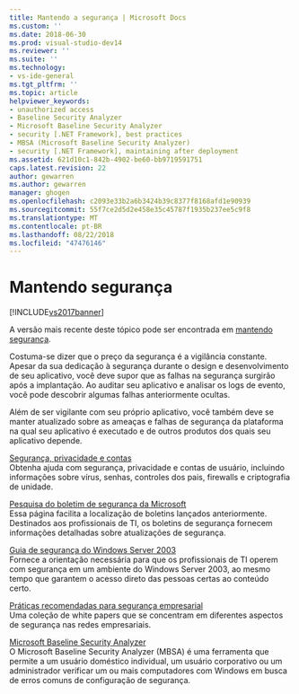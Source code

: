 ```yaml
---
title: Mantendo a segurança | Microsoft Docs
ms.custom: ''
ms.date: 2018-06-30
ms.prod: visual-studio-dev14
ms.reviewer: ''
ms.suite: ''
ms.technology:
- vs-ide-general
ms.tgt_pltfrm: ''
ms.topic: article
helpviewer_keywords:
- unauthorized access
- Baseline Security Analyzer
- Microsoft Baseline Security Analyzer
- security [.NET Framework], best practices
- MBSA (Microsoft Baseline Security Analyzer)
- security [.NET Framework], maintaining after deployment
ms.assetid: 621d10c1-842b-4902-be60-bb9719591751
caps.latest.revision: 22
author: gewarren
ms.author: gewarren
manager: ghogen
ms.openlocfilehash: c2093e33b2a6b3424b39c8377f8168afd1e90939
ms.sourcegitcommit: 55f7ce2d5d2e458e35c45787f1935b237ee5c9f8
ms.translationtype: MT
ms.contentlocale: pt-BR
ms.lasthandoff: 08/22/2018
ms.locfileid: "47476146"
---
```

# <a name="maintaining-security"></a>Mantendo segurança
[!INCLUDE[vs2017banner](../includes/vs2017banner.md)]

A versão mais recente deste tópico pode ser encontrada em [mantendo segurança](https://docs.microsoft.com/visualstudio/ide/maintaining-security).  
  
Costuma-se dizer que o preço da segurança é a vigilância constante. Apesar da sua dedicação à segurança durante o design e desenvolvimento de seu aplicativo, você deve supor que as falhas na segurança surgirão após a implantação. Ao auditar seu aplicativo e analisar os logs de evento, você pode descobrir algumas falhas anteriormente ocultas.  
  
 Além de ser vigilante com seu próprio aplicativo, você também deve se manter atualizado sobre as ameaças e falhas de segurança da plataforma na qual seu aplicativo é executado e de outros produtos dos quais seu aplicativo depende.  
  
 [Segurança, privacidade e contas](http://go.microsoft.com/fwlink/?LinkId=72881)  
 Obtenha ajuda com segurança, privacidade e contas de usuário, incluindo informações sobre vírus, senhas, controles dos pais, firewalls e criptografia de unidade.  
  
 [Pesquisa do boletim de segurança da Microsoft](http://go.microsoft.com/fwlink/?LinkId=110396)  
 Essa página facilita a localização de boletins lançados anteriormente. Destinados aos profissionais de TI, os boletins de segurança fornecem informações detalhadas sobre atualizações de segurança.  
  
 [Guia de segurança do Windows Server 2003](http://go.microsoft.com/fwlink/?LinkId=65300)  
 Fornece a orientação necessária para que os profissionais de TI operem com segurança em um ambiente do Windows Server 2003, ao mesmo tempo que garantem o acesso direto das pessoas certas ao conteúdo certo.  
  
 [Práticas recomendadas para segurança empresarial](http://go.microsoft.com/fwlink/?LinkId=72879)  
 Uma coleção de white papers que se concentram em diferentes aspectos de segurança nas redes empresariais.  
  
 [Microsoft Baseline Security Analyzer](http://go.microsoft.com/fwlink/?LinkId=9173)  
 O Microsoft Baseline Security Analyzer (MBSA) é uma ferramenta que permite a um usuário doméstico individual, um usuário corporativo ou um administrador verificar um ou mais computadores com Windows em busca de erros comuns de configuração de segurança.



